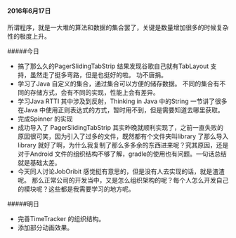 #### 2016年6月17日
所谓程序，就是一大堆的算法和数据的集合罢了，关键是数量增加很多的时候复杂性的极度上升。

#####今日
+ 搞了那么久的PagerSlidingTabStrip 结果发现谷歌自己就有TabLayout 支持，虽然走了挺多弯路，但是也挺好的啦。 功不唐捐。
+ 学习了Java 自定义的集合，通过集合可以方便的储存数据。 不同的集合有不同的存储方式，会有不同的实现，性能上会有差异。
+ 学习Java RTTI 其中涉及到反射，Thinking in Java 中的String 一节讲了很多在Java 中使用正则表达式的方式，暂时用不到，但是需要知道去哪里获取。
+ 完成Spinner 的实现
+ 成功导入了 PagerSlidingTabStrip 其实昨晚就顺利实现了，之前一直失败的原因很可笑，因为引入了过多的文件，既然都有个文件夹叫library 了那么导入 library 就好了啊，为什么我复制了那么多多余的东西进来呢？究其原因，还是对于Android 文件的组织结构不够了解，gradle的使用也有问题。一句话总结就是基础太差。
+ 今天同人讨论JobOribit 感觉挺有意思的，但是没有人去实现的话，就是渣渣呢。 那么正常公司的开发当中，又是怎么组织架构的呢？每个人怎么开发自己的模块呢？这些都是我需要学习的地方呢。

#####明日
+ 完善TimeTracker 的组织结构。
+ 添加部分动画效果。
